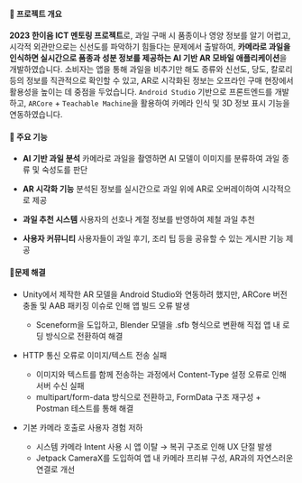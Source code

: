 #### 📌 프로젝트 개요
**2023 한이음 ICT 멘토링 프로젝트**로, 과일 구매 시 품종이나 영양 정보를 알기 어렵고, 시각적 외관만으로는 신선도를 파악하기 힘들다는 문제에서 출발하여, **카메라로 과일을 인식하면 실시간으로 품종과 성분 정보를 제공하는 AI 기반 AR 모바일 애플리케이션**을 개발하였습니다.
소비자는 앱을 통해 과일을 비추기만 해도 종류와 신선도, 당도, 칼로리 등의 정보를 직관적으로 확인할 수 있고, AR로 시각화된 정보는 오프라인 구매 현장에서 활용성을 높이는 데 중점을 두었습니다.
`Android Studio` 기반으로 프론트엔드를 개발하고, `ARCore` + `Teachable Machine`을 활용하여 카메라 인식 및 3D 정보 표시 기능을 연동하였습니다.


#### 📌 주요 기능
  - **AI 기반 과일 분석**
  카메라로 과일을 촬영하면 AI 모델이 이미지를 분류하여 과일 종류 및 숙성도를 판단

  - **AR 시각화 기능**
  분석된 정보를 실시간으로 과일 위에 AR로 오버레이하여 시각적으로 제공

  - **과일 추천 시스템**
  사용자의 선호나 계절 정보를 반영하여 제철 과일 추천

  - **사용자 커뮤니티**
  사용자들이 과일 후기, 조리 팁 등을 공유할 수 있는 게시판 기능 제공


#### 📌문제 해결 
- Unity에서 제작한 AR 모델을 Android Studio와 연동하려 했지만, ARCore 버전 충돌 및 AAB 패키징 이슈로 인해 앱 빌드 오류 발생
  - Sceneform을 도입하고, Blender 모델을 .sfb 형식으로 변환해 직접 앱 내 로딩 방식으로 전환하여 해결

- HTTP 통신 오류로 이미지/텍스트 전송 실패
  - 이미지와 텍스트를 함께 전송하는 과정에서 Content-Type 설정 오류로 인해 서버 수신 실패
  - multipart/form-data 방식으로 전환하고, FormData 구조 재구성 + Postman 테스트를 통해 해결

- 기본 카메라 호출로 사용자 경험 저하
  - 시스템 카메라 Intent 사용 시 앱 이탈 → 복귀 구조로 인해 UX 단절 발생
  - Jetpack CameraX를 도입하여 앱 내 카메라 프리뷰 구성, AR과의 자연스러운 연결로 개선
